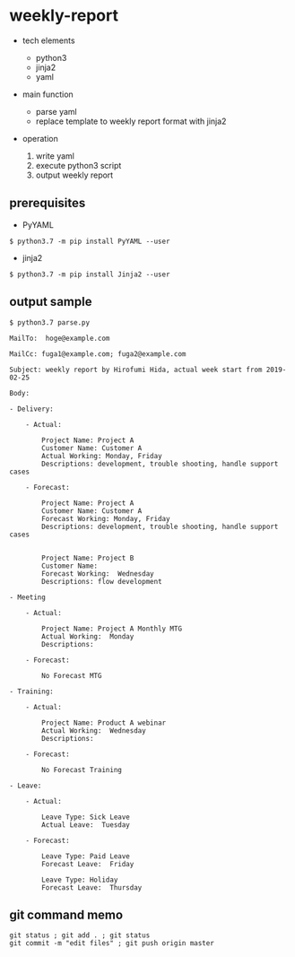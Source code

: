 # weekly-report

- tech elements
    - python3
    - jinja2
    - yaml

- main function
    - parse yaml
    - replace template to weekly report format with jinja2

- operation
    1. write yaml
    2. execute python3 script
    3. output weekly report

## prerequisites

- PyYAML

```
$ python3.7 -m pip install PyYAML --user
```

- jinja2

```
$ python3.7 -m pip install Jinja2 --user
```

## output sample

```
$ python3.7 parse.py

MailTo:  hoge@example.com

MailCc: fuga1@example.com; fuga2@example.com

Subject: weekly report by Hirofumi Hida, actual week start from 2019-02-25

Body:

- Delivery:

    - Actual:

        Project Name: Project A
        Customer Name: Customer A
        Actual Working: Monday, Friday
        Descriptions: development, trouble shooting, handle support cases

    - Forecast:

        Project Name: Project A
        Customer Name: Customer A
        Forecast Working: Monday, Friday
        Descriptions: development, trouble shooting, handle support cases


        Project Name: Project B
        Customer Name:
        Forecast Working:  Wednesday
        Descriptions: flow development

- Meeting

    - Actual:

        Project Name: Project A Monthly MTG
        Actual Working:  Monday
        Descriptions:

    - Forecast:

        No Forecast MTG

- Training:

    - Actual:

        Project Name: Product A webinar
        Actual Working:  Wednesday
        Descriptions:

    - Forecast:

        No Forecast Training

- Leave:

    - Actual:

        Leave Type: Sick Leave
        Actual Leave:  Tuesday

    - Forecast:

        Leave Type: Paid Leave
        Forecast Leave:  Friday

        Leave Type: Holiday
        Forecast Leave:  Thursday
```

## git command memo

```
git status ; git add . ; git status
git commit -m "edit files" ; git push origin master
```


